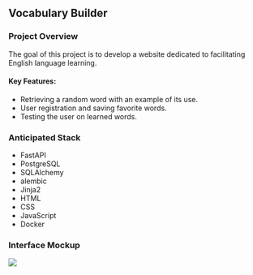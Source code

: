## Vocabulary Builder
### Project Overview
The goal of this project is to develop a website dedicated to facilitating English language learning.

#### Key Features:

- Retrieving a random word with an example of its use.
- User registration and saving favorite words.
- Testing the user on learned words.

### Anticipated Stack

- FastAPI
- PostgreSQL
- SQLAlchemy
- alembic
- Jinja2
- HTML
- CSS
- JavaScript
- Docker

### Interface Mockup
![][interface_draft]


[interface_draft]: assets/interface_draft.png

